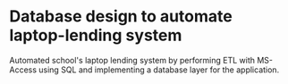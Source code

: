 # Database design to automate laptop-lending system
Automated school's laptop lending system by performing ETL with MS-Access using SQL and implementing a database layer for the application.
